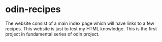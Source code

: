 # odin-recipes
The website consist of a main index page which will have links to a few recipes. This website is just to test my HTML knowledge. This is the first project in fundamental series of odin project.
